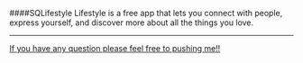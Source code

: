 ####SQLifestyle
Lifestyle is a free app that lets you connect with people, express yourself, and discover more about all the things you love.

-----------------------
[If you have any question please feel free to pushing me!!](http://www.jianshu.com/users/9d7fad1a4693/timeline)
